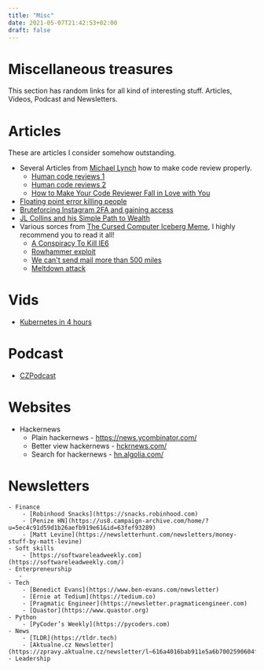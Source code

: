 ```yaml
---
title: "Misc"
date: 2021-05-07T21:42:53+02:00
draft: false
---
```


# Miscellaneous treasures

This section has random links for all kind of interesting stuff. Articles, Videos, Podcast and Newsletters.

# Articles

These are articles I consider somehow outstanding.

* Several Articles from [Michael Lynch](https://mtlynch.io/) how to make code review properly.
   - [Human code reviews 1](https://mtlynch.io/human-code-reviews-1/)
   - [Human code reviews 2](https://mtlynch.io/human-code-reviews-2/)
  - [How to Make Your Code Reviewer Fall in Love with You](https://mtlynch.io/code-review-love/)
* [Floating point error killing people](http://www-users.math.umn.edu/~arnold/disasters/patriot.html)
* [Bruteforcing Instagram 2FA and gaining access](https://threatpost.com/researcher-bypasses-instagram-2fa/146466/)
* [JL Collins and his Simple Path to Wealth](https://jlcollinsnh.com/)
* Various sorces from [The Cursed Computer Iceberg Meme](https://suricrasia.online/iceberg/), I highly recommend you to read it all!
  - [A Conspiracy To Kill IE6](https://blog.chriszacharias.com/a-conspiracy-to-kill-ie6)
  - [Rowhammer exploit](https://googleprojectzero.blogspot.com/2015/03/exploiting-dram-rowhammer-bug-to-gain.html)
  - [We can't send mail more than 500 miles](http://web.mit.edu/jemorris/humor/500-miles)
  - [Meltdown attack](https://meltdownattack.com/)


 # Vids

 * [Kubernetes in 4 hours](https://www.youtube.com/watch?v=X48VuDVv0do&t=2657s)

 # Podcast

 * [CZPodcast](https://soundcloud.com/czpodcast-1)


# Websites

- Hackernews
    - Plain hackernews - https://news.ycombinator.com/
    - Better view hackernews - [hckrnews.com/](http://hckrnews.com/)
    - Search for hackernews - [hn.algolia.com/](http://hn.algolia.com/)

# Newsletters

    - Finance
        - [Robinhood Snacks](https://snacks.robinhood.com)
        - [Penize HN](https://us8.campaign-archive.com/home/?u=5ec4c91d59d1b26aefb919e61&id=63fef93289)
        - [Matt Levine](https://newsletterhunt.com/newsletters/money-stuff-by-matt-levine)
    - Soft skills
        - [https://softwareleadweekly.com](https://softwareleadweekly.com/)
    - Enterpreneurship
       - 
    - Tech
        - [Benedict Evans](https://www.ben-evans.com/newsletter)
        - [Ernie at Tedium](https://tedium.co)
        - [Pragmatic Engineer](https://newsletter.pragmaticengineer.com)
        - [Quastor](https://www.quastor.org)
    - Python
        - [PyCoder’s Weekly](https://pycoders.com)
    - News
        - [TLDR](https://tldr.tech)
        - [Aktualne.cz Newsletter](https://zpravy.aktualne.cz/newsletter/l~616a4016bab911e5a6b7002590604f2e/)
    - Leadership
    